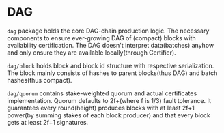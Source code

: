 # DAG 

`dag` package holds the core DAG-chain production logic. The necessary components to ensure ever-growing DAG of (compact) 
blocks with availability certification. The DAG doesn't interpret data(batches) anyhow and only ensure they are 
available locally(through Certifier). 

`dag/block` holds block and block id structure with respective serialization. The block mainly consists of hashes to
parent blocks(thus DAG) and batch hashes(thus compact).

`dag/quorum` contains stake-weighted quorum and actual certificates implementation. Quorum defaults to 2f+(where f is 1/3)
fault tolerance. It guarantees every round(height) produces blocks with at least 2f+1 power(by summing stakes of each 
block producer) and that every block gets at least 2f+1 signatures.
